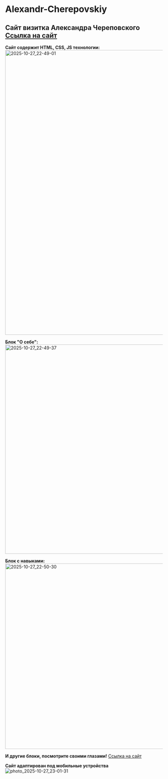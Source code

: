 # Alexandr-Cherepovskiy
Сайт визитка Александра Череповского
<a href="https://alexmerrys.github.io/Alexandr-Cherepovskiy/" target="blank_">Ссылка на сайт</a>
-


**Сайт содержит HTML, CSS, JS технологии:**
<img width="1915" height="912" alt="2025-10-27_22-49-01" src="https://github.com/user-attachments/assets/6fe17244-1c83-4aea-8003-611249dd39ba" />


**Блок "О себе":**
<img width="1913" height="670" alt="2025-10-27_22-49-37" src="https://github.com/user-attachments/assets/9bec00cd-018e-4820-b26c-58a0dfec68d8" />


**Блок с навыками:**
<img width="1915" height="594" alt="2025-10-27_22-50-30" src="https://github.com/user-attachments/assets/6a713424-20cd-42b9-b83d-e8b19e4949c4" />


**И другие блоки, посмотрите своими глазами!**
<a href="https://alexmerrys.github.io/Alexandr-Cherepovskiy/" target="blank_">Ссылка на сайт</a>

**Сайт адаптирован под мобильные устройства**
![photo_2025-10-27_23-01-31](https://github.com/user-attachments/assets/1ebf1069-5ec1-4142-9e70-139381378df3)

